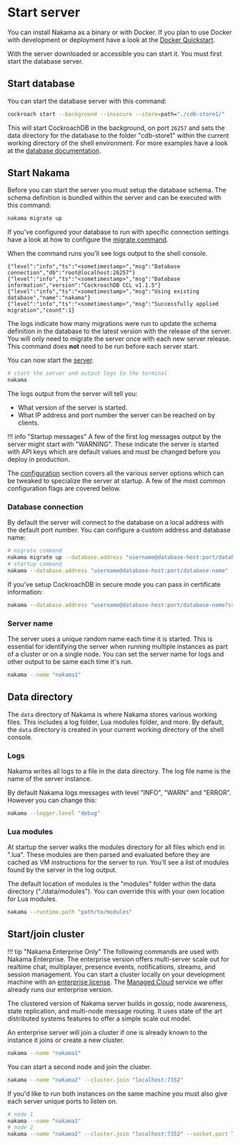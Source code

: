 # Start server

You can install Nakama as a binary or with Docker. If you plan to use Docker with development or deployment have a look at the [Docker Quickstart](install-docker-quickstart.md#running-nakama).

With the server downloaded or accessible you can start it. You must first start the database server.

## Start database

You can start the database server with this command:

```sh
cockroach start --background --insecure --store=path="./cdb-store1/"
```

This will start CockroachDB in the background, on port `26257` and sets the data directory for the database to the folder "cdb-store1" within the current working directory of the shell environment. For more examples have a look at the [database documentation](https://www.cockroachlabs.com/docs/stable/start-a-local-cluster.html).

## Start Nakama

Before you can start the server you must setup the database schema. The schema definition is bundled within the server and can be executed with this command:

```sh
nakama migrate up
```

If you've configured your database to run with specific connection settings have a look at how to configure the [migrate command](install-server-cli.md#migrate).

When the command runs you'll see logs output to the shell console.

```
{"level":"info","ts":"<sometimestamp>","msg":"Database connection","db":"root@localhost:26257"}
{"level":"info","ts":"<sometimestamp>","msg":"Database information","version":"CockroachDB CCL v1.1.5"}
{"level":"info","ts":"<sometimestamp>","msg":"Using existing database","name":"nakama"}
{"level":"info","ts":"<sometimestamp>","msg":"Successfully applied migration","count":1}
```

The logs indicate how many migrations were run to update the schema definition in the database to the latest version with the release of the server. You will only need to migrate the server once with each new server release. This command does __not__ need to be run before each server start.

You can now start the [server](install-binary.md).

```sh
# start the server and output logs to the terminal
nakama
```

The logs output from the server will tell you:

* What version of the server is started.
* What IP address and port number the server can be reached on by clients.
<!--* What the address looks like to reach the developer console available with the server. The default address is [https://localhost:7351](https://localhost:7351).-->

!!! info "Startup messages"
    A few of the first log messages output by the server might start with "WARNING". These indicate the server is started with API keys which are default values and must be changed before you deploy in production.

The [configuration](install-configuration.md) section covers all the various server options which can be tweaked to specialize the server at startup. A few of the most common configuration flags are covered below.

### Database connection

By default the server will connect to the database on a local address with the default port number. You can configure a custom address and database name:

```sh
# migrate command
nakama migrate up --database.address "username@database-host:port/database-name"
# startup command
nakama --database.address "username@database-host:port/database-name"
```

If you've setup CockroachDB in secure mode you can pass in certificate information:

```sh
nakama --database.address "username@database-host:port/database-name?sslcert=path/to/cert.der&sslkey=path/to/somekey.key.pk8&sslmode=require"
```

### Server name

The server uses a unique random name each time it is started. This is essential for identifying the server when running multiple instances as part of a cluster or on a single node. You can set the server name for logs and other output to be same each time it's run.

```sh
nakama --name "nakama1"
```

## Data directory

The `data` directory of Nakama is where Nakama stores various working files. This includes a log folder, Lua modules folder, and more. By default, the `data` directory is created in your current working directory of the shell console.

### Logs

Nakama writes all logs to a file in the data directory. The log file name is the name of the server instance.

By default Nakama logs messages with level "INFO", "WARN" and "ERROR". However you can change this:

```sh
nakama --logger.level "debug"
```

### Lua modules

At startup the server walks the modules directory for all files which end in ".lua". These modules are then parsed and evaluated before they are cached as VM instructions for the server to run. You'll see a list of modules found by the server in the log output.

The default location of modules is the "modules" folder within the data directory ("./data/modules"). You can override this with your own location for Lua modules.

```sh
nakama --runtime.path "path/to/modules"
```

## Start/join cluster

!!! tip "Nakama Enterprise Only"
    The following commands are used with Nakama Enterprise. The enterprise version offers multi-server scale out for realtime chat, multiplayer, presence events, notifications, streams, and session management. You can start a cluster locally on your development machine with an [enterprise license](https://heroiclabs.com/nakama-enterprise). The [Managed Cloud](https://heroiclabs.com/managed-cloud) service we offer already runs our enterprise version.

The clustered version of Nakama server builds in gossip, node awareness, state replication, and multi-node message routing. It uses state of the art distributed systems features to offer a simple scale out model.

An enterprise server will join a cluster if one is already known to the instance it joins or create a new cluster.

```sh
nakama --name "nakama1"
```

You can start a second node and join the cluster.

```sh
nakama --name "nakama2" --cluster.join "localhost:7352"
```

If you'd like to run both instances on the same machine you must also give each server unique ports to listen on.

```sh
# node 1
nakama --name "nakama1"
# node 2
nakama --name "nakama2" --cluster.join "localhost:7352" --socket.port 7360 --dashboard.port 7361 --cluster.gossip_bindport 7362 --cluster.rpc_port 7363
```
